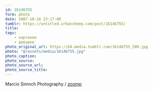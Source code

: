 ```yaml
---
id: 16146755
form: photo
date: 2007-10-18 23:17:00
tumblr: https://untitled.urbansheep.com/post/16146755/
title:
tags:
    - картинки
    - девушки
photo_original_url: https://64.media.tumblr.com/16146755_500.jpg
photo: "@/assets/media/16146755.jpg"
photo_caption:
photo_source:
photo_source_url:
photo_source_title:
---
```


<p>Marcio Simnch Photography / <a href="http://marciosimnch.com/zoomp/">zoomp</a></p>
